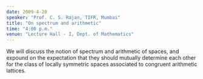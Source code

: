 ```yaml
---
date: 2009-4-20
speaker: "Prof. C. S. Rajan, TIFR, Mumbai"
title: "On spectrum and arithmetic"
time: "4:00 p.m." 
venue: "Lecture Hall - I, Dept. of Mathematics"
---
```

We will discuss the notion of spectrum and arithmetic of spaces, and expound on the expectation that they should mutually determine each other for the class of locally symmetric spaces associated to congruent arithmetic lattices.
